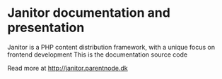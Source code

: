 Janitor documentation and presentation
===========

Janitor is a PHP content distribution framework, with a unique focus on frontend development
This is the documentation source code

Read more at http://janitor.parentnode.dk
